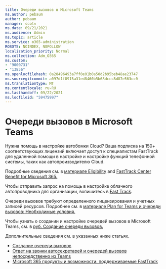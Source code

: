 ```yaml
---
title: Очереди вызовов в Microsoft Teams
ms.author: pebaum
author: pebaum
manager: scotv
ms.date: 09/21/2021
ms.audience: Admin
ms.topic: article
ms.service: o365-administration
ROBOTS: NOINDEX, NOFOLLOW
localization_priority: Normal
ms.collection: Adm_O365
ms.custom:
- "9000731"
- "13856"
ms.openlocfilehash: 0a28496493a7ff0e01b0a50d2b95beb48ae23747
ms.sourcegitcommit: a097d1f8915a31ed8460b5b68dccc8d87e563cc0
ms.translationtype: MT
ms.contentlocale: ru-RU
ms.lasthandoff: 09/22/2021
ms.locfileid: "59475997"
---
```

# <a name="call-queues-in-microsoft-teams"></a>Очереди вызовов в Microsoft Teams

Нужна помощь в настройке автобомки Cloud? Ваша подписка на 150+ соответствующих лицензий включает доступ к специалистам FastTrack для удаленной помощи в настройке и настройке функций телефонной системы, таких как автопроизводителю Cloud.

Подробные сведения см. в [материале Eligibility](https://docs.microsoft.com/fasttrack/eligibility) and [FastTrack Center Benefit for Microsoft 365.](https://docs.microsoft.com/fasttrack/introduction#what-is-fasttrack-for-microsoft-365)

Чтобы отправить запрос на помощь в настройке облачного автопроводника для организации, вопишитесь в [Fast Track](https://www.microsoft.com/fasttrack?rtc=1).

Очереди вызовов требуют определенного лицензирования и учетных записей ресурсов. Подробнее см. в [материале Plan for Teams и очереди вызовов: Необходимые условия.](https://docs.microsoft.com/microsoftteams/plan-auto-attendant-call-queue#prerequisites)

Чтобы узнать о создании и настройке очередей вызовов в Microsoft Teams, см. в [руб. Создание очереди вызовов.](https://docs.microsoft.com/microsoftteams/create-a-phone-system-call-queue) 

Дополнительные сведения см. в указанных ниже статьях.

- [Создание очереди вызовов](https://docs.microsoft.com/microsoftteams/create-a-phone-system-call-queue)
- [Ответ на звонки автосекретарей и очередей вызовов непосредственно из Teams](https://docs.microsoft.com/microsoftteams/answer-auto-attendant-and-call-queue-calls)
- [Microsoft 365 продукты и возможности, поддерживаемые FastTrack](https://docs.microsoft.com/fasttrack/products-and-capabilities#office-365)